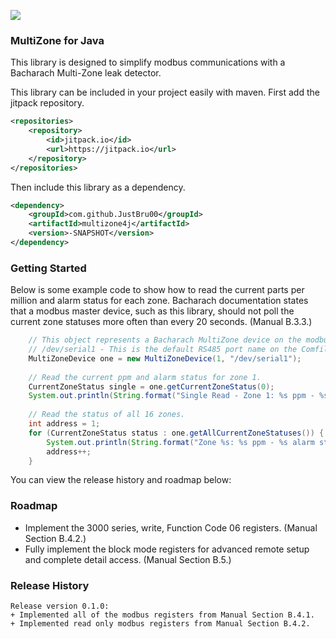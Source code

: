 [![](https://jitpack.io/v/JustBru00/multizone4j.svg)](https://jitpack.io/#JustBru00/multizone4j)

### MultiZone for Java
This library is designed to simplify modbus communications with a Bacharach Multi-Zone leak detector.   

This library can be included in your project easily with maven.
First add the jitpack repository.
```XML
<repositories>
	<repository>
	    <id>jitpack.io</id>
	    <url>https://jitpack.io</url>
	</repository>
</repositories>
```

Then include this library as a dependency.
```XML
<dependency>
    <groupId>com.github.JustBru00</groupId>
    <artifactId>multizone4j</artifactId>
    <version>-SNAPSHOT</version>
</dependency>
```

### Getting Started
Below is some example code to show how to read the current parts per million and alarm status for each zone.
Bacharach documentation states that a modbus master device, such as this library, should not poll the current zone statuses more often than every 20 seconds. (Manual B.3.3.)

```Java
	// This object represents a Bacharach MultiZone device on the modbus serial network.
	// /dev/serial1 - This is the default RS485 port name on the Comfile PI 
	MultiZoneDevice one = new MultiZoneDevice(1, "/dev/serial1");
	
	// Read the current ppm and alarm status for zone 1.
	CurrentZoneStatus single = one.getCurrentZoneStatus(0);
	System.out.println(String.format("Single Read - Zone 1: %s ppm - %s alarm status", single.getPPM() + "", single.getAlarmStatus() + ""));
	
	// Read the status of all 16 zones.
	int address = 1;
	for (CurrentZoneStatus status : one.getAllCurrentZoneStatuses()) {			
		System.out.println(String.format("Zone %s: %s ppm - %s alarm status", address + "", status.getPPM() + "", status.getAlarmStatus() + ""));
		address++;
	}
```

You can view the release history and roadmap below:

### Roadmap
- Implement the 3000 series, write, Function Code 06 registers. (Manual Section B.4.2.)
- Fully implement the block mode registers for advanced remote setup and complete detail access. (Manual Section B.5.)

### Release History
```
Release version 0.1.0:
+ Implemented all of the modbus registers from Manual Section B.4.1.
+ Implemented read only modbus registers from Manual Section B.4.2.
```

